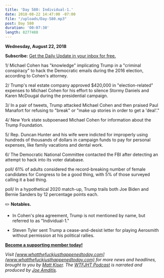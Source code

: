 ```yaml
---
title: 'Day 580: Individual-1.'
date: 2018-08-22 14:47:00 -07:00
file: "/uploads/Day-580.mp3"
post: Day 580
duration: '00:07:30'
length: 8277488
---
```


**Wednesday, August 22, 2018**

**Subscribe:** [Get the Daily Update in your inbox for free.](https://whatthefuckjusthappenedtoday.com/subscribe/)

1/ Michael Cohen has "knowledge" implicating Trump in a "criminal conspiracy" to hack the Democratic emails during the 2016 election, according to Cohen's attorney.

2/ Trump's real estate company approved $420,000 in "election-related" expenses to Michael Cohen for his effort to silence Stormy Daniels and Karen McDougal during the presidential campaign.

3/ In a pair of tweets, Trump attacked Michael Cohen and then praised Paul Manafort for refusing to "break" or "make up stories in order to get a 'deal'."

4/ New York state subpoenaed Michael Cohen for information about the Trump Foundation.

5/ Rep. Duncan Hunter and his wife were indicted for improperly using hundreds of thousands of dollars in campaign funds to pay for personal expenses, like family vacations and dental work.

6/ The Democratic National Committee contacted the FBI after detecting an attempt to hack into its voter database.

poll/ 61% of adults considered the record-breaking number of female candidates for Congress to be a good thing, with 5% of those surveyed calling it a bad thing.

poll/ In a hypothetical 2020 match-up, Trump trails both Joe Biden and Bernie Sanders by 12 percentage points each.

✏️ **Notables.**

* In Cohen's plea agreement, Trump is not mentioned by name, but referred to as "Individual-1."

* Steven Tyler sent Trump a cease-and-desist letter for playing Aerosmith without permission at his political rallies.

**[Become a supporting member today!](https://whatthefuckjusthappenedtoday.com/membership/?utm_source=2017\+Donors&utm_campaign=8dccd905d9-&utm_medium=email&utm_term=0_3bd36f654c-8dccd905d9-169730397)**

*Visit [www.whatthefuckjusthappenedtoday.com](www.whatthefuckjusthappenedtoday.com) for more news and headlines, brought to you by [Matt Kiser](https://twitter.com/Matt_Kiser). The [WTFJHT Podcast](https://whatthefuckjusthappenedtoday.com/podcasts/) is narrated and produced by [Joe Amditis](https://twitter.com/jsamditis).*